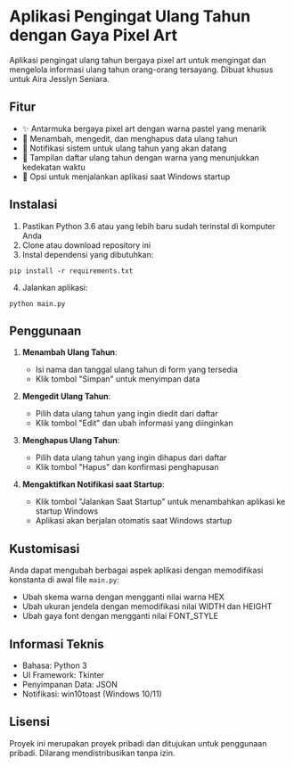 # Aplikasi Pengingat Ulang Tahun dengan Gaya Pixel Art

Aplikasi pengingat ulang tahun bergaya pixel art untuk mengingat dan mengelola informasi ulang tahun orang-orang tersayang. Dibuat khusus untuk Aira Jesslyn Seniara.

## Fitur

- ✨ Antarmuka bergaya pixel art dengan warna pastel yang menarik
- 🎂 Menambah, mengedit, dan menghapus data ulang tahun
- 🔔 Notifikasi sistem untuk ulang tahun yang akan datang
- 📅 Tampilan daftar ulang tahun dengan warna yang menunjukkan kedekatan waktu
- 🚀 Opsi untuk menjalankan aplikasi saat Windows startup

## Instalasi

1. Pastikan Python 3.6 atau yang lebih baru sudah terinstal di komputer Anda
2. Clone atau download repository ini
3. Instal dependensi yang dibutuhkan:

```
pip install -r requirements.txt
```

4. Jalankan aplikasi:

```
python main.py
```

## Penggunaan

1. **Menambah Ulang Tahun**:
   - Isi nama dan tanggal ulang tahun di form yang tersedia
   - Klik tombol "Simpan" untuk menyimpan data

2. **Mengedit Ulang Tahun**:
   - Pilih data ulang tahun yang ingin diedit dari daftar
   - Klik tombol "Edit" dan ubah informasi yang diinginkan

3. **Menghapus Ulang Tahun**:
   - Pilih data ulang tahun yang ingin dihapus dari daftar
   - Klik tombol "Hapus" dan konfirmasi penghapusan

4. **Mengaktifkan Notifikasi saat Startup**:
   - Klik tombol "Jalankan Saat Startup" untuk menambahkan aplikasi ke startup Windows
   - Aplikasi akan berjalan otomatis saat Windows startup

## Kustomisasi

Anda dapat mengubah berbagai aspek aplikasi dengan memodifikasi konstanta di awal file `main.py`:

- Ubah skema warna dengan mengganti nilai warna HEX
- Ubah ukuran jendela dengan memodifikasi nilai WIDTH dan HEIGHT
- Ubah gaya font dengan mengganti nilai FONT_STYLE

## Informasi Teknis

- Bahasa: Python 3
- UI Framework: Tkinter
- Penyimpanan Data: JSON
- Notifikasi: win10toast (Windows 10/11)

## Lisensi

Proyek ini merupakan proyek pribadi dan ditujukan untuk penggunaan pribadi. Dilarang mendistribusikan tanpa izin. 